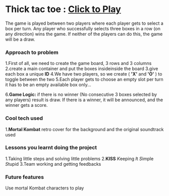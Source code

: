 # Thick tac toe : [Click to Play](https://razorsharp021.github.io/Tic-Tac-Toe/)


The game is played between two players where each player gets to select a box per turn. Any player who successfully selects three boxes in a row (on any direction) wins the game.
If neither of the players can do this, the game will be a draw.

### Approach to problem

1.First of all, we need to create the game board, 3 rows and 3 columns
2.create a main container and put the boxes insideinside the board
3.give each box a unique **ID**
4.We have two players, so we create ( **'X'** and **'O'** ) to toggle between the two
5.Each player gets to choose an empty slot per turn it has to be an empty available box only...

6.**Game Logic:** if there is no winner (No consecutive 3 boxes selected by any players) result is draw.
If there is a winner, it will be announced, and the winner gets a score.

### Cool tech used

1.**Mortal Kombat** retro cover for the background and the original soundtrack used

### Lessons you learnt doing the project

1.Taking little steps and solving little problems 2.**KISS** *K*eeping *I*t *S*imple *S*tupid
3.Team working and getting feedbacks

### Future features

Use mortal Kombat characters to play
